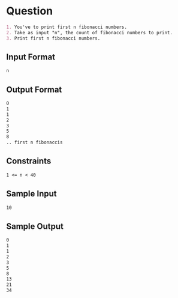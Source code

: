 # Question

```markdown
1. You've to print first n fibonacci numbers.
2. Take as input "n", the count of fibonacci numbers to print.
3. Print first n fibonacci numbers.
```

## Input Format

```markdown
n
```

## Output Format

```markdown
0
1
1
2
3
5
8
.. first n fibonaccis
```

## Constraints

```markdown
1 <= n < 40
```

## Sample Input

```markdown
10
```

## Sample Output

```markdown
0
1
1
2
3
5
8
13
21
34
```
